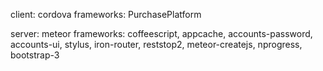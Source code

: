 client: cordova
frameworks: PurchasePlatform

server: meteor
frameworks: coffeescript, appcache, accounts-password, accounts-ui, stylus, iron-router, reststop2, meteor-createjs, nprogress, bootstrap-3
